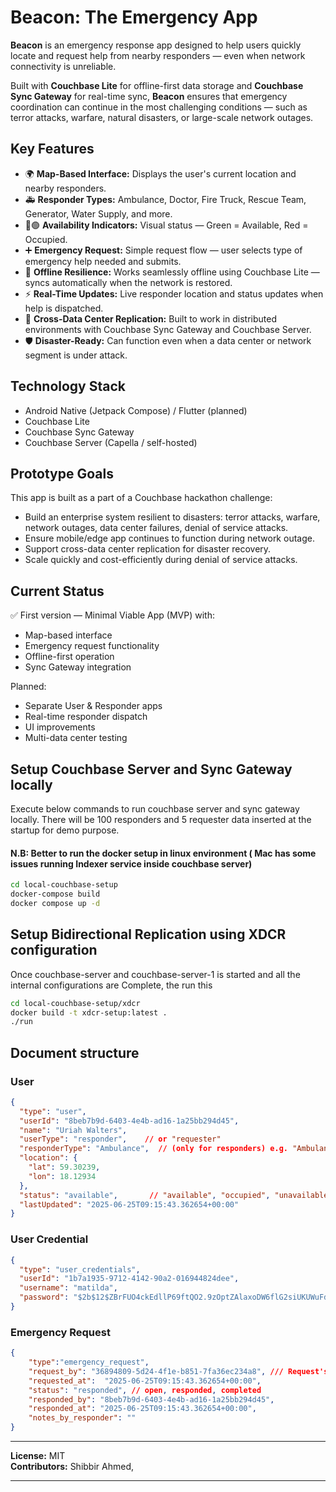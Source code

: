 # Beacon: The Emergency App

**Beacon** is an emergency response app designed to help users quickly locate and request help from nearby responders — even when network connectivity is unreliable.

Built with **Couchbase Lite** for offline-first data storage and **Couchbase Sync Gateway** for real-time sync, **Beacon** ensures that emergency coordination can continue in the most challenging conditions — such as terror attacks, warfare, natural disasters, or large-scale network outages.

## Key Features

- 🌍 **Map-Based Interface:** Displays the user's current location and nearby responders.
- 🚑 **Responder Types:** Ambulance, Doctor, Fire Truck, Rescue Team, Generator, Water Supply, and more.
- 🔴🟢 **Availability Indicators:** Visual status — Green = Available, Red = Occupied.
- ➕ **Emergency Request:** Simple request flow — user selects type of emergency help needed and submits.
- 📡 **Offline Resilience:** Works seamlessly offline using Couchbase Lite — syncs automatically when the network is restored.
- ⚡ **Real-Time Updates:** Live responder location and status updates when help is dispatched.
- 🔁 **Cross-Data Center Replication:** Built to work in distributed environments with Couchbase Sync Gateway and Couchbase Server.
- 🛡️ **Disaster-Ready:** Can function even when a data center or network segment is under attack.

## Technology Stack

- Android Native (Jetpack Compose) / Flutter (planned)
- Couchbase Lite
- Couchbase Sync Gateway
- Couchbase Server (Capella / self-hosted)

## Prototype Goals

This app is built as a part of a Couchbase hackathon challenge:

- Build an enterprise system resilient to disasters: terror attacks, warfare, network outages, data center failures, denial of service attacks.
- Ensure mobile/edge app continues to function during network outage.
- Support cross-data center replication for disaster recovery.
- Scale quickly and cost-efficiently during denial of service attacks.

## Current Status

✅ First version — Minimal Viable App (MVP) with:

- Map-based interface  
- Emergency request functionality  
- Offline-first operation  
- Sync Gateway integration  

Planned:

- Separate User & Responder apps  
- Real-time responder dispatch  
- UI improvements  
- Multi-data center testing

## Setup Couchbase Server and Sync Gateway locally
Execute below commands to run couchbase server and sync gateway locally. There will be 100 responders and 5 requester data inserted at the startup for demo purpose.
#### N.B: Better to run the docker setup in linux environment ( Mac has some issues running Indexer service inside couchbase server)
```sh
cd local-couchbase-setup
docker-compose build
docker compose up -d
```

## Setup Bidirectional Replication using XDCR configuration
Once couchbase-server and couchbase-server-1 is started and all the internal configurations are Complete, the run this 
```sh
cd local-couchbase-setup/xdcr
docker build -t xdcr-setup:latest .
./run
```

## Document structure
### User
```json
{
  "type": "user",
  "userId": "8beb7b9d-6403-4e4b-ad16-1a25bb294d45",
  "name": "Uriah Walters",
  "userType": "responder",    // or "requester"
  "responderType": "Ambulance",  // (only for responders) e.g. "Ambulance", "Doctor", "Fire Truck", "Rescue Team", etc.
  "location": {
    "lat": 59.30239,
    "lon": 18.12934
  },
  "status": "available",       // "available", "occupied", "unavailable"
  "lastUpdated": "2025-06-25T09:15:43.362654+00:00"
}
```
### User Credential
```json
{
  "type": "user_credentials",
  "userId": "1b7a1935-9712-4142-90a2-016944824dee",
  "username": "matilda",
  "password": "$2b$12$ZBrFUO4ckEdllP69ftQO2.9zOptZAlaxoDW6flG2siUKUWuFdYFle"  // bcrypt-hashed
}

```

### Emergency Request
```json
{
    "type":"emergency_request",
    "request_by": "36894809-5d24-4f1e-b851-7fa36ec234a8", /// Request's userId
    "requested_at":  "2025-06-25T09:15:43.362654+00:00",
    "status": "responded", // open, responded, completed
    "responded_by": "8beb7b9d-6403-4e4b-ad16-1a25bb294d45",
    "responded_at": "2025-06-25T09:15:43.362654+00:00",
    "notes_by_responder": ""
}
```
---

**License:** MIT  
**Contributors:** Shibbir Ahmed, 

---

